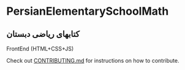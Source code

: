 # PersianElementarySchoolMath
کتابهای ریاضی دبستان
---------------------
FrontEnd (HTML+CSS+JS)

Check out [CONTRIBUTING.md](./CONTRIBUTING.md) for instructions on how to contribute. 
